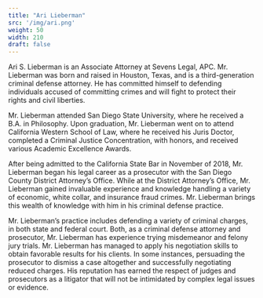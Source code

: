 ```yaml
---
title: "Ari Lieberman"
src: '/img/ari.png'
weight: 50
width: 210
draft: false
---
```


Ari S. Lieberman is an Associate Attorney at Sevens Legal, APC. Mr. Lieberman was born and raised in Houston, Texas, and is a third-generation criminal defense attorney. He has committed himself to defending individuals accused of committing crimes and will fight to protect their rights and civil liberties.

Mr. Lieberman attended San Diego State University, where he received a B.A. in Philosophy. Upon graduation, Mr. Lieberman went on to attend California Western School of Law, where he received his Juris Doctor, completed a Criminal Justice Concentration, with honors, and received various Academic Excellence Awards.

After being admitted to the California State Bar in November of 2018, Mr. Lieberman began his legal career as a prosecutor with the San Diego County District Attorney’s Office. While at the District Attorney’s Office, Mr. Lieberman gained invaluable experience and knowledge handling a variety of economic, white collar, and insurance fraud crimes. Mr. Lieberman brings this wealth of knowledge with him in his criminal defense practice.

Mr. Lieberman’s practice includes defending a variety of criminal charges, in both state and federal court. Both, as a criminal defense attorney and prosecutor, Mr. Lieberman has experience trying misdemeanor and felony jury trials. Mr. Lieberman has managed to apply his negotiation skills to obtain favorable results for his clients. In some instances, persuading the prosecutor to dismiss a case altogether and successfully negotiating reduced charges. His reputation has earned the respect of judges and prosecutors as a litigator that will not be intimidated by complex legal issues or evidence.